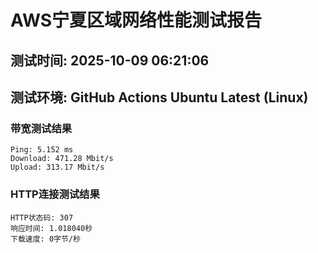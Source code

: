 # AWS宁夏区域网络性能测试报告
## 测试时间: 2025-10-09 06:21:06
## 测试环境: GitHub Actions Ubuntu Latest (Linux)

### 带宽测试结果
```
Ping: 5.152 ms
Download: 471.28 Mbit/s
Upload: 313.17 Mbit/s
```

### HTTP连接测试结果
```
HTTP状态码: 307
响应时间: 1.018040秒
下载速度: 0字节/秒
```

